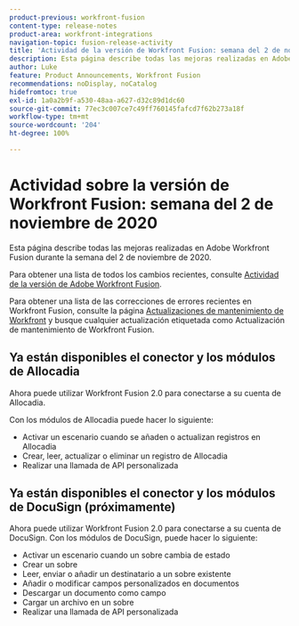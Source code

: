 ```yaml
---
product-previous: workfront-fusion
content-type: release-notes
product-area: workfront-integrations
navigation-topic: fusion-release-activity
title: 'Actividad de la versión de Workfront Fusion: semana del 2 de noviembre de 2020'
description: Esta página describe todas las mejoras realizadas en Adobe Workfront Fusion durante la semana del 2 de noviembre de 2020.
author: Luke
feature: Product Announcements, Workfront Fusion
recommendations: noDisplay, noCatalog
hidefromtoc: true
exl-id: 1a0a2b9f-a530-48aa-a627-d32c89d1dc60
source-git-commit: 77ec3c007ce7c49ff760145fafcd7f62b273a18f
workflow-type: tm+mt
source-wordcount: '204'
ht-degree: 100%

---
```


# Actividad sobre la versión de Workfront Fusion: semana del 2 de noviembre de 2020

Esta página describe todas las mejoras realizadas en Adobe Workfront Fusion durante la semana del 2 de noviembre de 2020.

Para obtener una lista de todos los cambios recientes, consulte [Actividad de la versión de Adobe Workfront Fusion](/help/workfront-fusion/fusion-product-releases/fusion-release-activity.md).

Para obtener una lista de las correcciones de errores recientes en Workfront Fusion, consulte la página [Actualizaciones de mantenimiento de Workfront](https://experienceleague.adobe.com/docs/workfront-known-issues/releases/current-updates.html?lang=es) y busque cualquier actualización etiquetada como Actualización de mantenimiento de Workfront Fusion.

## Ya están disponibles el conector y los módulos de Allocadia

Ahora puede utilizar Workfront Fusion 2.0 para conectarse a su cuenta de Allocadia.

Con los módulos de Allocadia puede hacer lo siguiente:

* Activar un escenario cuando se añaden o actualizan registros en Allocadia
* Crear, leer, actualizar o eliminar un registro de Allocadia
* Realizar una llamada de API personalizada

## Ya están disponibles el conector y los módulos de DocuSign (próximamente)

Ahora puede utilizar Workfront Fusion 2.0 para conectarse a su cuenta de DocuSign. Con los módulos de DocuSign, puede hacer lo siguiente:

* Activar un escenario cuando un sobre cambia de estado
* Crear un sobre
* Leer, enviar o añadir un destinatario a un sobre existente
* Añadir o modificar campos personalizados en documentos
* Descargar un documento como campo
* Cargar un archivo en un sobre
* Realizar una llamada de API personalizada

